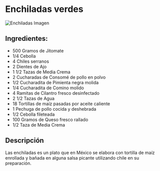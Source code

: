 # Enchiladas verdes
![Enchiladas Imagen](https://cocinamia.com.mx/wp-content/uploads/2020/02/b-07-1100x500.png)
## Ingredientes:
* 500 Gramos de Jitomate
* 1/4 Cebolla
* 4 Chiles serranos
* 2 Dientes de Ajo
* 1 1/2 Tazas de Media Crema
* 2 Cucharadas de Consomé de pollo en polvo
* 1/2 Cucharadita de Pimienta negra molida
* 1/4 Cucharadita de Comino molido
* 4 Ramitas de Cilantro fresco desinfectado
* 2 1/2 Tazas de Agua
* 18 Tortillas de maíz pasadas por aceite caliente
* 1 Pechuga de pollo cocida y deshebrada
* 1/2 Cebolla fileteada
* 100 Gramos de Queso fresco rallado
* 1/2 Taza de Media Crema

## Descripción
Las enchiladas es un plato que en México se elabora con tortilla de maíz enrollada y bañada en alguna salsa picante utilizando chile en su preparación.